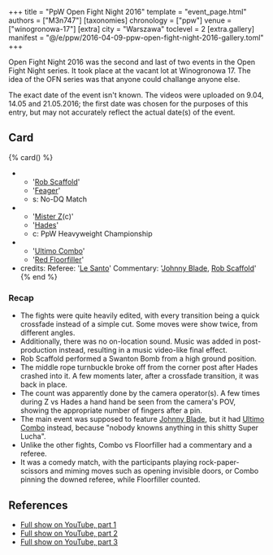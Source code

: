 +++
title = "PpW Open Fight Night 2016"
template = "event_page.html"
authors = ["M3n747"]
[taxonomies]
chronology = ["ppw"]
venue = ["winogronowa-17"]
[extra]
city = "Warszawa"
toclevel = 2
[extra.gallery]
manifest = "@/e/ppw/2016-04-09-ppw-open-fight-night-2016-gallery.toml"
+++

Open Fight Night 2016 was the second and last of two events in the Open Fight Night series. It took place at the vacant lot at Winogronowa 17. The idea of the OFN series was that anyone could challange anyone else.

The exact date of the event isn't known. The videos were uploaded on 9.04, 14.05 and 21.05.2016; the first date was chosen for the purposes of this entry, but may not accurately reflect the actual date(s) of the event.

## Card

{% card() %}
- - '[Rob Scaffold](@/w/rob-scaffold.md)'
  - '[Feager](@/w/feager.md)'
  - s: No-DQ Match
- - '[Mister Z](@/w/mister-z.md)(c)'
  - '[Hades](@/w/olgierd.md)'
  - c: PpW Heavyweight Championship
- - '[Ultimo Combo](@/w/johnny-blade.md)'
  - '[Red Floorfiller](@/w/biesiad.md)'
- credits:
    Referee: '[Le Santo](@/w/rob-scaffold.md)'
    Commentary: '[Johnny Blade](@/w/johnny-blade.md), [Rob Scaffold](@/w/rob-scaffold.md)'
{% end %}

### Recap

* The fights were quite heavily edited, with every transition being a quick crossfade instead of a simple cut. Some moves were show twice, from different angles.
* Additionally, there was no on-location sound. Music was added in post-production instead, resulting in a music video-like final effect.
* Rob Scaffold performed a Swanton Bomb from a high ground position.
* The middle rope turnbuckle broke off from the corner post after Hades crashed into it. A few moments later, after a crossfade transition, it was back in place.
* The count was apparently done by the camera operator(s). A few times during Z vs Hades a hand hand be seen from the camera's POV, showing the appropriate number of fingers after a pin.
* The main event was supposed to feature [Johnny Blade](@/w/johnny-blade.md), but it had [Ultimo Combo](@/w/johnny-blade.md) instead, because "nobody knowns anything in this shitty Super Lucha".
* Unlike the other fights, Combo vs Floorfiller had a commentary and a referee.
* It was a comedy match, with the participants playing rock-paper-scissors and miming moves such as opening invisible doors, or Combo pinning the downed referee, while Floorfiller counted.

## References

* [Full show on YouTube, part 1](https://www.youtube.com/watch?v=cAApLo-Lfu4)
* [Full show on YouTube, part 2](https://www.youtube.com/watch?v=Io-LrE8PgFI)
* [Full show on YouTube, part 3](https://www.youtube.com/watch?v=nVh2eDAKRsY)
